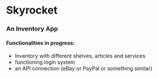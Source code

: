 # Skyrocket
### An Inventory App 

#### Functionalities in progress:
+ Inventory with different shelves, articles and services
+ functioning login system
+ an API connection (eBay or PayPal or something similar)